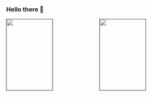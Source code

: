 ### Hello there 👋

<!--
**semazurek/semazurek** is a ✨ _special_ ✨ repository because its `README.md` (this file) appears on your GitHub profile.

Here are some ideas to get you started:

- 🔭 I’m currently working on ...
- 🌱 I’m currently learning ...
- 👯 I’m looking to collaborate on ...
- 🤔 I’m looking for help with ...
- 💬 Ask me about ...
- 📫 How to reach me: ...
- 😄 Pronouns: ...
- ⚡ Fun fact: ...
-->
<a href=""><img src="https://github-readme-streak-stats.herokuapp.com/?user=semazurek&hide_border=true&theme=synthwave" height="195" width="50%"><img src="https://github-readme-stats.vercel.app/api/top-langs/?username=semazurek&hide_border=true&layout=compact&theme=synthwave" height="195" width="50%"></a>
